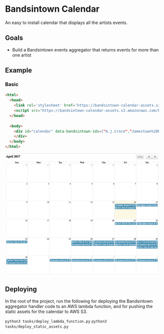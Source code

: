 # Bandsintown Calendar

An easy to install calendar that displays all the artists events.

## Goals
* Build a Bandsintown events aggregator that returns events for more than one artist

## Example

### Basic

```html
<html>
  <head>
    <link rel='stylesheet' href='https://bandsintown-calendar-assets.s3.amazonaws.com/bit.css' />
    <script src="https://bandsintown-calendar-assets.s3.amazonaws.com/bit.js"></script>
  </head>

  <body>
    <div id="calendar" data-bandsintown-ids=["A.j.Croce","Jamestown%20Revival","Flow%20Tribe","Slightly%20Stoopid"]>
    </div>
  </body>
</html>
```

![basic](bandsintown-calendar.gif)

## Deploying

In the root of the project, run the following for deploying the Bandsintown aggregator handler code to an AWS lambda function, and for pushing the static assets for the calendar to AWS S3.

`python3 tasks/deploy_lambda_function.py`
`python3 tasks/deploy_static_assets.py`
